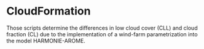 # CloudFormation
Those scripts determine the differences in low cloud cover (CLL) and cloud fraction (CL) due to the implementation of a wind-farm parametrization into the model HARMONIE-AROME.
